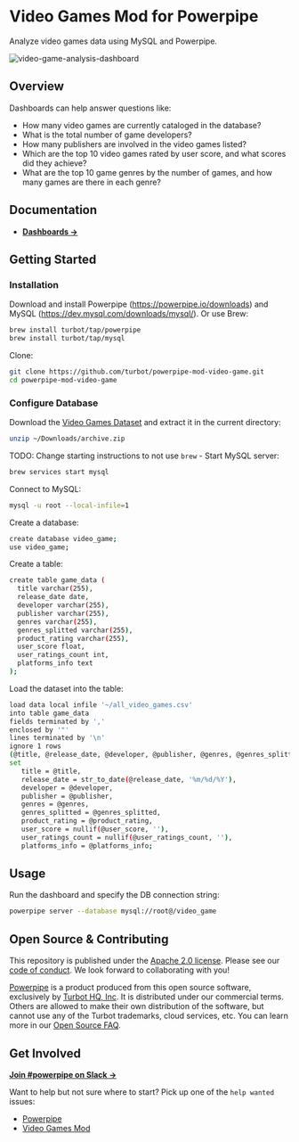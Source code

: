 # Video Games Mod for Powerpipe

Analyze video games data using MySQL and Powerpipe.

![video-game-analysis-dashboard](https://github.com/turbot/powerpipe-mod-video-game/assets/78197905/7374720a-84fd-44fe-9f9f-974e23b8e6a5)

## Overview

Dashboards can help answer questions like:

- How many video games are currently cataloged in the database?
- What is the total number of game developers?
- How many publishers are involved in the video games listed?
- Which are the top 10 video games rated by user score, and what scores did they achieve?
- What are the top 10 game genres by the number of games, and how many games are there in each genre?

## Documentation

- **[Dashboards →](https://hub.powerpipe.io/mods/turbot/videogames/dashboards)**

## Getting Started

### Installation

Download and install Powerpipe (https://powerpipe.io/downloads) and MySQL (https://dev.mysql.com/downloads/mysql/). Or use Brew:

```sh
brew install turbot/tap/powerpipe
brew install turbot/tap/mysql
```

Clone:

```sh
git clone https://github.com/turbot/powerpipe-mod-video-game.git
cd powerpipe-mod-video-game
```

### Configure Database

Download the [Video Games Dataset](https://www.kaggle.com/datasets/beridzeg45/video-games) and extract it in the current directory:

```sh
unzip ~/Downloads/archive.zip
```

TODO: Change starting instructions to not use `brew` - Start MySQL server:

```sh
brew services start mysql
```

Connect to MySQL:

```sh
mysql -u root --local-infile=1
```

Create a database:

```sh
create database video_game;
use video_game;
```

Create a table:

```sh
create table game_data (
  title varchar(255),
  release_date date,
  developer varchar(255),
  publisher varchar(255),
  genres varchar(255),
  genres_splitted varchar(255),
  product_rating varchar(255),
  user_score float,
  user_ratings_count int,
  platforms_info text
);
```

Load the dataset into the table:

```sh
load data local infile '~/all_video_games.csv'
into table game_data
fields terminated by ','
enclosed by '"'
lines terminated by '\n'
ignore 1 rows
(@title, @release_date, @developer, @publisher, @genres, @genres_splitted, @product_rating, @user_score, @user_ratings_count, @platforms_info)
set
   title = @title,
   release_date = str_to_date(@release_date, '%m/%d/%Y'),
   developer = @developer,
   publisher = @publisher,
   genres = @genres,
   genres_splitted = @genres_splitted,
   product_rating = @product_rating,
   user_score = nullif(@user_score, ''),
   user_ratings_count = nullif(@user_ratings_count, ''),
   platforms_info = @platforms_info;
```

## Usage

Run the dashboard and specify the DB connection string:

```sh
powerpipe server --database mysql://root@/video_game
```

## Open Source & Contributing

This repository is published under the [Apache 2.0 license](https://www.apache.org/licenses/LICENSE-2.0). Please see our [code of conduct](https://github.com/turbot/.github/blob/main/CODE_OF_CONDUCT.md). We look forward to collaborating with you!

[Powerpipe](https://powerpipe.io) is a product produced from this open source software, exclusively by [Turbot HQ, Inc](https://turbot.com). It is distributed under our commercial terms. Others are allowed to make their own distribution of the software, but cannot use any of the Turbot trademarks, cloud services, etc. You can learn more in our [Open Source FAQ](https://turbot.com/open-source).

## Get Involved

**[Join #powerpipe on Slack →](https://powerpipe.io/community/join)**

Want to help but not sure where to start? Pick up one of the `help wanted` issues:

- [Powerpipe](https://github.com/turbot/powerpipe/labels/help%20wanted)
- [Video Games Mod](https://github.com/turbot/powerpipe-mod-video-game/labels/help%20wanted)
